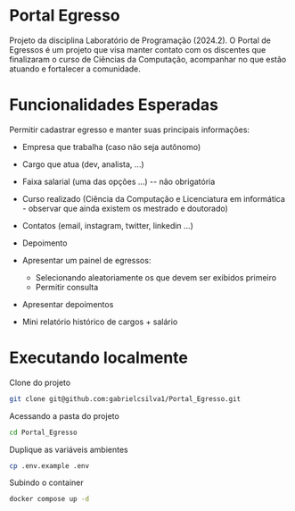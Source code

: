 # Portal Egresso

Projeto da disciplina Laboratório de Programação (2024.2). O Portal de Egressos é um projeto que visa manter contato com os discentes que finalizaram o curso de Ciências da Computação, acompanhar no que estão atuando e fortalecer a comunidade.

# Funcionalidades Esperadas
Permitir cadastrar egresso e manter suas principais informações:
- Empresa que trabalha (caso não seja autônomo)
- Cargo que atua (dev, analista, ...)
- Faixa salarial (uma das opções ...) -- não obrigatória
- Curso realizado (Ciência da Computação e Licenciatura em informática - observar que ainda existem os mestrado e doutorado)
- Contatos (email, instagram, twitter, linkedin ...)
- Depoimento

- Apresentar um painel de egressos: 
    * Selecionando aleatoriamente os que devem ser exibidos primeiro
    * Permitir consulta
- Apresentar depoimentos
- Mini relatório histórico de cargos + salário

# Executando localmente
Clone do projeto
```bash
git clone git@github.com:gabrielcsilva1/Portal_Egresso.git
```

Acessando a pasta do projeto 
```bash
cd Portal_Egresso
```

Duplique as variáveis ambientes
```bash
cp .env.example .env
```

Subindo o container
```bash
docker compose up -d
```
